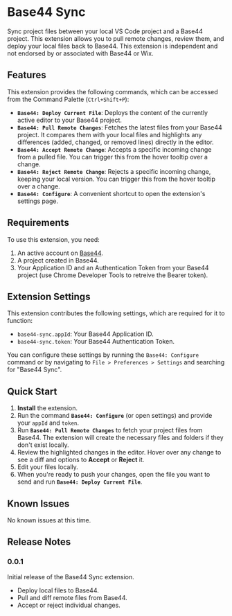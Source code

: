 # Base44 Sync

Sync project files between your local VS Code project and a Base44 project. This extension allows you to pull remote changes, review them, and deploy your local files back to Base44.
This extension is independent and not endorsed by or associated with Base44 or Wix.

## Features

This extension provides the following commands, which can be accessed from the Command Palette (`Ctrl+Shift+P`):

*   **`Base44: Deploy Current File`**: Deploys the content of the currently active editor to your Base44 project.
*   **`Base44: Pull Remote Changes`**: Fetches the latest files from your Base44 project. It compares them with your local files and highlights any differences (added, changed, or removed lines) directly in the editor.
*   **`Base44: Accept Remote Change`**: Accepts a specific incoming change from a pulled file. You can trigger this from the hover tooltip over a change.
*   **`Base44: Reject Remote Change`**: Rejects a specific incoming change, keeping your local version. You can trigger this from the hover tooltip over a change.
*   **`Base44: Configure`**: A convenient shortcut to open the extension's settings page.

## Requirements

To use this extension, you need:

1.  An active account on [Base44](https://app.base44.com/).
2.  A project created in Base44.
3.  Your Application ID and an Authentication Token from your Base44 project (use Chrome Developer Tools to retreive the Bearer token).

## Extension Settings

This extension contributes the following settings, which are required for it to function:

*   `base44-sync.appId`: Your Base44 Application ID.
*   `base44-sync.token`: Your Base44 Authentication Token.

You can configure these settings by running the `Base44: Configure` command or by navigating to `File > Preferences > Settings` and searching for "Base44 Sync".

## Quick Start

1.  **Install** the extension.
2.  Run the command **`Base44: Configure`** (or open settings) and provide your `appId` and `token`.
3.  Run **`Base44: Pull Remote Changes`** to fetch your project files from Base44. The extension will create the necessary files and folders if they don't exist locally.
4.  Review the highlighted changes in the editor. Hover over any change to see a diff and options to **Accept** or **Reject** it.
5.  Edit your files locally.
6.  When you're ready to push your changes, open the file you want to send and run **`Base44: Deploy Current File`**.

## Known Issues

No known issues at this time.

## Release Notes

### 0.0.1

Initial release of the Base44 Sync extension.
- Deploy local files to Base44.
- Pull and diff remote files from Base44.
- Accept or reject individual changes.
